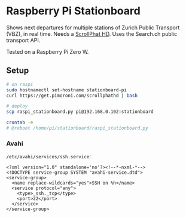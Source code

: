 # Raspberry Pi Stationboard

Shows next departures for multiple stations of Zurich Public Transport (VBZ), in real time.
Needs a [ScrollPhat HD](https://shop.pimoroni.com/products/scroll-phat-hd?variant=2380803768330).
Uses the Search.ch public transport API.

Tested on a Raspberry Pi Zero W.

## Setup

```bash
# on raspi
sudo hostnamectl set-hostname stationboard-pi
curl https://get.pimoroni.com/scrollphathd | bash

# deploy
scp raspi_stationboard.py pi@192.168.0.102:stationboard

crontab -e
# @reboot /home/pi/stationboard/raspi_stationboard.py
```

### Avahi

`/etc/avahi/services/ssh.service`:

```
<?xml version="1.0" standalone='no'?><!--*-nxml-*-->
<!DOCTYPE service-group SYSTEM "avahi-service.dtd">
<service-group>
  <name replace-wildcards="yes">SSH on %h</name>
  <service protocol="any">
    <type>_ssh._tcp</type>
    <port>22</port>
  </service>
</service-group>
```
